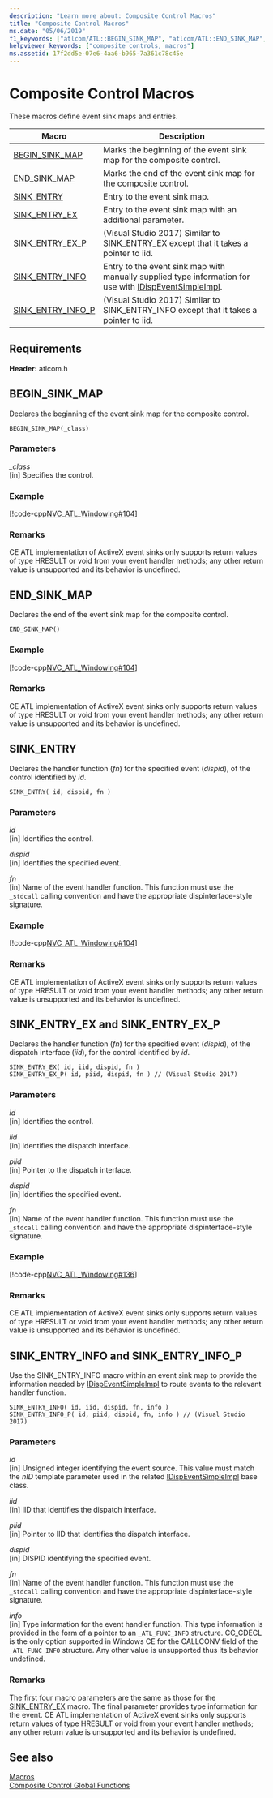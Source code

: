 ```yaml
---
description: "Learn more about: Composite Control Macros"
title: "Composite Control Macros"
ms.date: "05/06/2019"
f1_keywords: ["atlcom/ATL::BEGIN_SINK_MAP", "atlcom/ATL::END_SINK_MAP", "atlcom/ATL::SINK_ENTRY"]
helpviewer_keywords: ["composite controls, macros"]
ms.assetid: 17f2dd5e-07e6-4aa6-b965-7a361c78c45e
---
```

# Composite Control Macros

These macros define event sink maps and entries.

|Macro|Description|
|-|-|
|[BEGIN_SINK_MAP](#begin_sink_map)|Marks the beginning of the event sink map for the composite control.|
|[END_SINK_MAP](#end_sink_map)|Marks the end of the event sink map for the composite control.|
|[SINK_ENTRY](#sink_entry)|Entry to the event sink map.|
|[SINK_ENTRY_EX](#sink_entry_ex)|Entry to the event sink map with an additional parameter.|
|[SINK_ENTRY_EX_P](#sink_entry_ex)| (Visual Studio 2017) Similar to SINK_ENTRY_EX except that it takes a pointer to iid.|
|[SINK_ENTRY_INFO](#sink_entry_info)|Entry to the event sink map with manually supplied type information for use with [IDispEventSimpleImpl](../../atl/reference/idispeventsimpleimpl-class.md).|
|[SINK_ENTRY_INFO_P](#sink_entry_info)| (Visual Studio 2017) Similar to SINK_ENTRY_INFO except that it takes a pointer to iid.|

## Requirements

**Header:** atlcom.h

## <a name="begin_sink_map"></a> BEGIN_SINK_MAP

Declares the beginning of the event sink map for the composite control.

```
BEGIN_SINK_MAP(_class)
```

### Parameters

*_class*<br/>
[in] Specifies the control.

### Example

[!code-cpp[NVC_ATL_Windowing#104](../../atl/codesnippet/cpp/composite-control-macros_1.h)]

### Remarks

CE ATL implementation of ActiveX event sinks only supports return values of type HRESULT or void from your event handler methods; any other return value is unsupported and its behavior is undefined.

## <a name="end_sink_map"></a> END_SINK_MAP

Declares the end of the event sink map for the composite control.

```
END_SINK_MAP()
```

### Example

[!code-cpp[NVC_ATL_Windowing#104](../../atl/codesnippet/cpp/composite-control-macros_1.h)]

### Remarks

CE ATL implementation of ActiveX event sinks only supports return values of type HRESULT or void from your event handler methods; any other return value is unsupported and its behavior is undefined.

## <a name="sink_entry"></a> SINK_ENTRY

Declares the handler function (*fn*) for the specified event (*dispid*), of the control identified by *id*.

```
SINK_ENTRY( id, dispid, fn )
```

### Parameters

*id*<br/>
[in] Identifies the control.

*dispid*<br/>
[in] Identifies the specified event.

*fn*<br/>
[in] Name of the event handler function. This function must use the `_stdcall` calling convention and have the appropriate dispinterface-style signature.

### Example

[!code-cpp[NVC_ATL_Windowing#104](../../atl/codesnippet/cpp/composite-control-macros_1.h)]

### Remarks

CE ATL implementation of ActiveX event sinks only supports return values of type HRESULT or void from your event handler methods; any other return value is unsupported and its behavior is undefined.

## <a name="sink_entry_ex"></a> SINK_ENTRY_EX and SINK_ENTRY_EX_P

Declares the handler function (*fn*) for the specified event (*dispid*), of the dispatch interface (*iid*), for the control identified by *id*.

```
SINK_ENTRY_EX( id, iid, dispid, fn )
SINK_ENTRY_EX_P( id, piid, dispid, fn ) // (Visual Studio 2017)
```

### Parameters

*id*<br/>
[in] Identifies the control.

*iid*<br/>
[in] Identifies the dispatch interface.

*piid*<br/>
[in] Pointer to the dispatch interface.

*dispid*<br/>
[in] Identifies the specified event.

*fn*<br/>
[in] Name of the event handler function. This function must use the `_stdcall` calling convention and have the appropriate dispinterface-style signature.

### Example

[!code-cpp[NVC_ATL_Windowing#136](../../atl/codesnippet/cpp/composite-control-macros_2.h)]

### Remarks

CE ATL implementation of ActiveX event sinks only supports return values of type HRESULT or void from your event handler methods; any other return value is unsupported and its behavior is undefined.

## <a name="sink_entry_info"></a> SINK_ENTRY_INFO and SINK_ENTRY_INFO_P

Use the SINK_ENTRY_INFO macro within an event sink map to provide the information needed by [IDispEventSimpleImpl](../../atl/reference/idispeventsimpleimpl-class.md) to route events to the relevant handler function.

```
SINK_ENTRY_INFO( id, iid, dispid, fn, info )
SINK_ENTRY_INFO_P( id, piid, dispid, fn, info ) // (Visual Studio 2017)
```

### Parameters

*id*<br/>
[in] Unsigned integer identifying the event source. This value must match the *nID* template parameter used in the related [IDispEventSimpleImpl](../../atl/reference/idispeventsimpleimpl-class.md) base class.

*iid*<br/>
[in] IID that identifies the dispatch interface.

*piid*<br/>
[in] Pointer to IID that identifies the dispatch interface.

*dispid*<br/>
[in] DISPID identifying the specified event.

*fn*<br/>
[in] Name of the event handler function. This function must use the `_stdcall` calling convention and have the appropriate dispinterface-style signature.

*info*<br/>
[in] Type information for the event handler function. This type information is provided in the form of a pointer to an `_ATL_FUNC_INFO` structure. CC_CDECL is the only option supported in Windows CE for the CALLCONV field of the `_ATL_FUNC_INFO` structure. Any other value is unsupported thus its behavior undefined.

### Remarks

The first four macro parameters are the same as those for the [SINK_ENTRY_EX](#sink_entry_ex) macro. The final parameter provides type information for the event. CE ATL implementation of ActiveX event sinks only supports return values of type HRESULT or void from your event handler methods; any other return value is unsupported and its behavior is undefined.

## See also

[Macros](../../atl/reference/atl-macros.md)<br/>
[Composite Control Global Functions](../../atl/reference/composite-control-global-functions.md)
